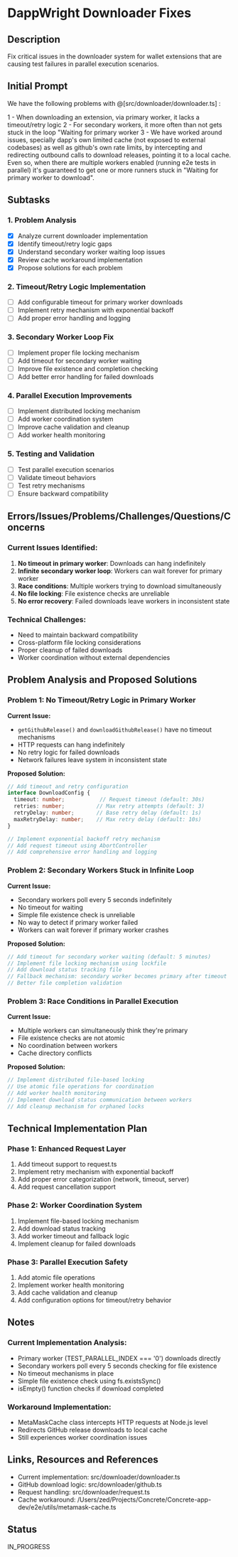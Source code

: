 # DappWright Downloader Fixes

## Description
Fix critical issues in the downloader system for wallet extensions that are causing test failures in parallel execution scenarios.

## Initial Prompt
We have the following problems with @[src/downloader/downloader.ts] :

1 - When downloading an extension, via primary worker, it lacks a timeout/retry logic
2 - For secondary workers, it more often than not gets stuck in the loop "Waiting for primary worker
3 - We have worked around issues, specially dapp's own limited cache (not exposed to external codebases) as well as github's own rate limits, by intercepting and redirecting outbound calls to download releases, pointing it to a local cache. Even so, when there are multiple workers enabled (running e2e tests in parallel) it's guaranteed to get one or more runners stuck in "Waiting for primary worker to download".

## Subtasks

### 1. Problem Analysis
- [x] Analyze current downloader implementation
- [x] Identify timeout/retry logic gaps
- [x] Understand secondary worker waiting loop issues
- [x] Review cache workaround implementation
- [x] Propose solutions for each problem

### 2. Timeout/Retry Logic Implementation
- [ ] Add configurable timeout for primary worker downloads
- [ ] Implement retry mechanism with exponential backoff
- [ ] Add proper error handling and logging

### 3. Secondary Worker Loop Fix
- [ ] Implement proper file locking mechanism
- [ ] Add timeout for secondary worker waiting
- [ ] Improve file existence and completion checking
- [ ] Add better error handling for failed downloads

### 4. Parallel Execution Improvements
- [ ] Implement distributed locking mechanism
- [ ] Add worker coordination system
- [ ] Improve cache validation and cleanup
- [ ] Add worker health monitoring

### 5. Testing and Validation
- [ ] Test parallel execution scenarios
- [ ] Validate timeout behaviors
- [ ] Test retry mechanisms
- [ ] Ensure backward compatibility

## Errors/Issues/Problems/Challenges/Questions/Concerns

### Current Issues Identified:
1. **No timeout in primary worker**: Downloads can hang indefinitely
2. **Infinite secondary worker loop**: Workers can wait forever for primary worker
3. **Race conditions**: Multiple workers trying to download simultaneously
4. **No file locking**: File existence checks are unreliable
5. **No error recovery**: Failed downloads leave workers in inconsistent state

### Technical Challenges:
- Need to maintain backward compatibility
- Cross-platform file locking considerations
- Proper cleanup of failed downloads
- Worker coordination without external dependencies

## Problem Analysis and Proposed Solutions

### Problem 1: No Timeout/Retry Logic in Primary Worker

**Current Issue:**
- `getGithubRelease()` and `downloadGithubRelease()` have no timeout mechanisms
- HTTP requests can hang indefinitely
- No retry logic for failed downloads
- Network failures leave system in inconsistent state

**Proposed Solution:**
```typescript
// Add timeout and retry configuration
interface DownloadConfig {
  timeout: number;           // Request timeout (default: 30s)
  retries: number;          // Max retry attempts (default: 3)
  retryDelay: number;       // Base retry delay (default: 1s)
  maxRetryDelay: number;    // Max retry delay (default: 10s)
}

// Implement exponential backoff retry mechanism
// Add request timeout using AbortController
// Add comprehensive error handling and logging
```

### Problem 2: Secondary Workers Stuck in Infinite Loop

**Current Issue:**
- Secondary workers poll every 5 seconds indefinitely
- No timeout for waiting
- Simple file existence check is unreliable
- No way to detect if primary worker failed
- Workers can wait forever if primary worker crashes

**Proposed Solution:**
```typescript
// Add timeout for secondary worker waiting (default: 5 minutes)
// Implement file locking mechanism using lockfile
// Add download status tracking file
// Fallback mechanism: secondary worker becomes primary after timeout
// Better file completion validation
```

### Problem 3: Race Conditions in Parallel Execution

**Current Issue:**
- Multiple workers can simultaneously think they're primary
- File existence checks are not atomic
- No coordination between workers
- Cache directory conflicts

**Proposed Solution:**
```typescript
// Implement distributed file-based locking
// Use atomic file operations for coordination
// Add worker health monitoring
// Implement download status communication between workers
// Add cleanup mechanism for orphaned locks
```

## Technical Implementation Plan

### Phase 1: Enhanced Request Layer
1. Add timeout support to request.ts
2. Implement retry mechanism with exponential backoff
3. Add proper error categorization (network, timeout, server)
4. Add request cancellation support

### Phase 2: Worker Coordination System
1. Implement file-based locking mechanism
2. Add download status tracking
3. Add worker timeout and fallback logic
4. Implement cleanup for failed downloads

### Phase 3: Parallel Execution Safety
1. Add atomic file operations
2. Implement worker health monitoring
3. Add cache validation and cleanup
4. Add configuration options for timeout/retry behavior

## Notes

### Current Implementation Analysis:
- Primary worker (TEST_PARALLEL_INDEX === '0') downloads directly
- Secondary workers poll every 5 seconds checking for file existence
- No timeout mechanisms in place
- Simple file existence check using fs.existsSync()
- isEmpty() function checks if download completed

### Workaround Implementation:
- MetaMaskCache class intercepts HTTP requests at Node.js level
- Redirects GitHub release downloads to local cache
- Still experiences worker coordination issues

## Links, Resources and References
- Current implementation: src/downloader/downloader.ts
- GitHub download logic: src/downloader/github.ts
- Request handling: src/downloader/request.ts
- Cache workaround: /Users/zed/Projects/Concrete/Concrete-app-dev/e2e/utils/metamask-cache.ts

## Status
IN_PROGRESS
